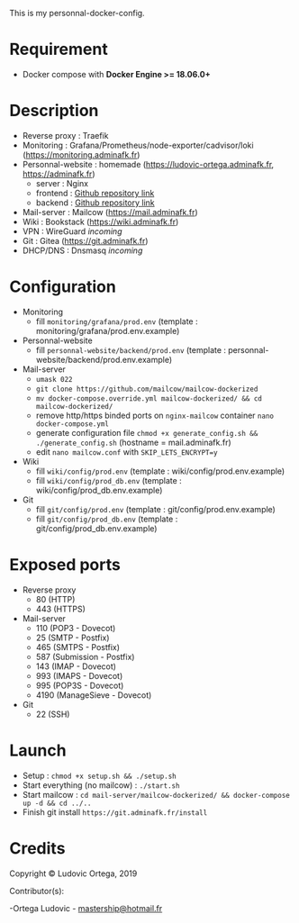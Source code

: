 This is my personnal-docker-config.

# Requirement

- Docker compose with **Docker Engine >= 18.06.0+**

# Description

- Reverse proxy : Traefik
- Monitoring : Grafana/Prometheus/node-exporter/cadvisor/loki (https://monitoring.adminafk.fr)
- Personnal-website : homemade (https://ludovic-ortega.adminafk.fr, https://adminafk.fr)
	- server : Nginx
	- frontend : [Github repository link](https://github.com/M0NsTeRRR/Personnal-website/tree/master/frontend)
	- backend : [Github repository link](https://github.com/M0NsTeRRR/Personnal-website/tree/master/backend)
- Mail-server : Mailcow (https://mail.adminafk.fr)
- Wiki : Bookstack (https://wiki.adminafk.fr)
- VPN : WireGuard *incoming*
- Git : Gitea (https://git.adminafk.fr)
- DHCP/DNS : Dnsmasq *incoming*

# Configuration

- Monitoring
	- fill `monitoring/grafana/prod.env` (template : monitoring/grafana/prod.env.example)
- Personnal-website
	- fill `personnal-website/backend/prod.env` (template : personnal-website/backend/prod.env.example)
- Mail-server
	- `umask 022`
	- `git clone https://github.com/mailcow/mailcow-dockerized`
	- `mv docker-compose.override.yml mailcow-dockerized/ && cd mailcow-dockerized/`
	- remove http/https binded ports on `nginx-mailcow` container `nano docker-compose.yml`
	- generate configuration file `chmod +x generate_config.sh && ./generate_config.sh` (hostname = mail.adminafk.fr)
	- edit `nano mailcow.conf` with `SKIP_LETS_ENCRYPT=y`
- Wiki
	- fill `wiki/config/prod.env` (template : wiki/config/prod.env.example)
	- fill `wiki/config/prod_db.env` (template : wiki/config/prod_db.env.example)
- Git
	- fill `git/config/prod.env` (template : git/config/prod.env.example)
	- fill `git/config/prod_db.env` (template : git/config/prod_db.env.example)

# Exposed ports

- Reverse proxy
	- 80 (HTTP)
	- 443 (HTTPS)
- Mail-server
	- 110 (POP3 - Dovecot)
	- 25 (SMTP - Postfix)
	- 465 (SMTPS - Postfix)
	- 587 (Submission - Postfix)
	- 143 (IMAP - Dovecot)
	- 993 (IMAPS - Dovecot)
	- 995 (POP3S - Dovecot)
	- 4190 (ManageSieve - Dovecot)
- Git
	- 22 (SSH)

# Launch

- Setup : `chmod +x setup.sh && ./setup.sh`
- Start everything (no mailcow) : `./start.sh`
- Start mailcow : `cd mail-server/mailcow-dockerized/ && docker-compose up -d && cd ../..`
- Finish git install `https://git.adminafk.fr/install`

# Credits

Copyright © Ludovic Ortega, 2019

Contributor(s):

-Ortega Ludovic - mastership@hotmail.fr